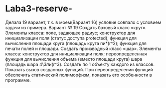 # Laba3-reserve-
Делала 19 вариант, т.к. в моем(Вариант 16) условие совпало с условием задачи из примера.
Вариант № 19 
Создать базовый класс «круг». Элементы класса: поле, задающее радиус; конструктор для инициализации поля (статус доступа protected); функция для вычисления 
площади круга (площадь круга пи*(r^2); функция для печати полей и площади. Создать производный класс «шар». Элементы класса: конструктор для инициализации поля; переопределенная функция для вычисления объема (вместо площади круга) шара 
(площадь шара 4\3*пи*(r^3). Создать по 1 объекту каждого из классов. Показать вызов созданных функций. При переопределении функций обеспечить статический полиморфизм, показать его особенности в программе. 
 
